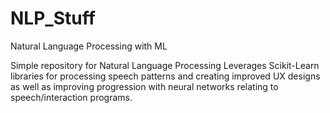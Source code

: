 # NLP_Stuff
Natural Language Processing with ML

Simple repository for Natural Language Processing
Leverages Scikit-Learn libraries for processing speech patterns and creating improved UX designs as well as improving progression with neural networks relating to speech/interaction programs.
